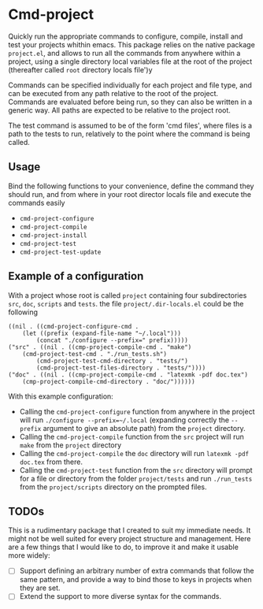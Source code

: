 # Cmd-project

Quickly run the appropriate commands to configure, compile, install
and test your projects whithin emacs. This package relies on the
native package `project.el`, and allows to run all the commands
from anywhere within a project, using a single directory local
variables file at the root of the project (thereafter called
`root` directory locals file')y

Commands can be specified individually for each project and
file type, and can be executed from any path relative to the root
of the project. Commands are evaluated before being run, so they can
also be written in a generic way. All paths are expected to be
relative to the project root.

The test command is assumed to be of the form 'cmd files', where files
is a path to the tests to run, relatively to the point where the command
is being called.

## Usage
Bind the following functions to your convenience, define the command
they should run, and from where in your root director locals file and execute the
commands easily
- `cmd-project-configure`
- `cmd-project-compile`
- `cmd-project-install`
- `cmd-project-test`
- `cmd-project-test-update`

## Example of a configuration
With a project whose root is called `project` containing four
subdirectories `src`, `doc`, `scripts` and `tests`.
the file `project/.dir-locals.el` could be the following
```
((nil . ((cmd-project-configure-cmd .
	(let ((prefix (expand-file-name "~/.local")))
		(concat "./configure --prefix=" prefix)))))
("src" . ((nil . ((cmp-project-compile-cmd . "make")
	(cmd-project-test-cmd . "./run_tests.sh")
		(cmd-project-test-cmd-directory . "tests/")
		(cmd-project-test-files-directory . "tests/"))))
("doc" . ((nil . ((cmp-project-compile-cmd . "latexmk -pdf doc.tex")
	(cmp-project-compile-cmd-directory . "doc/"))))))
```
With this example configuration:
- Calling the `cmd-project-configure` function
from anywhere in the project will run `./configure --prefix=~/.local`
(expanding correctly the `--prefix` argument to give an absolute path)
from the `project` directory.
- Calling the `cmd-project-compile` function from
the `src` project will run` make` from the `project` directory
- Calling the `cmd-project-compile` the `doc` directory will run `latexmk -pdf doc.tex` from
there.
- Calling the `cmd-project-test` function from the
`src` directory will prompt for a file or directory from the folder `project/tests`
and run `./run_tests` from the `project/scripts` directory on the prompted files.

## TODOs
This is a rudimentary package that I created to suit my immediate needs. It might not be well suited for every project structure and management. Here are a few things that I would like to do, to improve it and make it usable more widely:
- [ ] Support defining an arbitrary number of extra commands that follow the same pattern, and provide a way to bind those to keys in projects when they are set.
- [ ] Extend the support to more diverse syntax for the commands.
